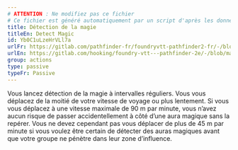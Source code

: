 ```yaml
---
# ATTENTION : Ne modifiez pas ce fichier
# Ce fichier est généré automatiquement par un script d'après les données du module Foundry VTT officiel et de sa traduction
title: Détection de la magie
titleEn: Detect Magic
id: Yb0C1uLzeHrVLl7a
urlFr: https://gitlab.com/pathfinder-fr/foundryvtt-pathfinder2-fr/-/blob/master/data/classes/Yb0C1uLzeHrVLl7a.htm
urlEn: https://gitlab.com/hooking/foundry-vtt---pathfinder-2e/-/blob/master/packs/data/classes.db/detect-magic.json
group: actions
type: passive
typeFr: Passive
---
```

Vous lancez détection de la magie à intervalles réguliers. Vous vous déplacez de la moitié de votre vitesse de voyage ou plus lentement. Si vous vous déplacez à une vitesse maximale de 90 m par minute, vous n’avez aucun risque de passer accidentellement à côté d’une aura magique sans la repérer. Vous ne devez cependant pas vous déplacer de plus de 45 m par minute si vous voulez être certain de détecter des auras magiques avant que votre groupe ne pénètre dans leur zone d’influence.


